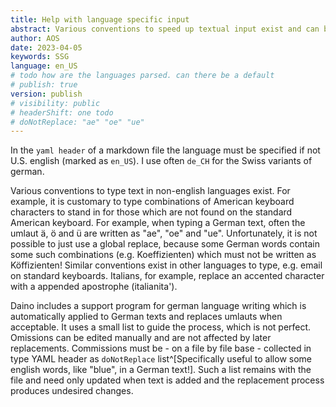 ```yaml
---
title: Help with language specific input
abstract: Various conventions to speed up textual input exist and can be supported; currently support for german text input is built in.
author: AOS
date: 2023-04-05
keywords: SSG
language: en_US
# todo how are the languages parsed. can there be a default
# publish: true
version: publish
# visibility: public
# headerShift: one todo 
# doNotReplace: "ae" "oe" "ue" 
---
```


In the `yaml header` of a markdown file the language must be specified if not U.S. english (marked as `en_US`). I use often `de_CH` for the Swiss variants of german.

Various conventions to type text in non-english languages exist. For example, it is customary to type combinations of American keyboard characters to stand in for those which are not found on the standard American keyboard.
For example, when typing a German text, often the umlaut ä, ö and ü are written as "ae", "oe" and "ue". Unfortunately, it is not possible to just use a global replace, because some German words contain some such combinations (e.g. Koeffizienten) which must not be written as Köffizienten!
Similar conventions exist in other languages to type, e.g. email on standard keyboards. Italians, for example, replace an accented character with a appended apostrophe (italianita').

Daino includes a support program for german language writing which is automatically applied to German texts and replaces umlauts when acceptable. It uses a small list to guide the process, which is not perfect. Omissions can be edited manually and are not affected by later replacements. Commissions must be - on a file by file base - collected in type YAML header as `doNotReplace` list^[Specifically useful to allow some english words, like "blue", in a German text!]. Such a list remains with the file and need only updated when text is added and the replacement process produces undesired changes.

